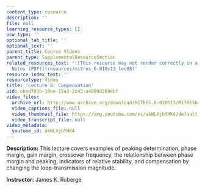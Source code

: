```yaml
---
content_type: resource
description: ''
file: null
learning_resource_types: []
ocw_type: ''
optional_tab_title: ''
optional_text: ''
parent_title: Course Videos
parent_type: SupplementalResourceSection
related_resources_text: '![This resource may not render correctly in a screen reader.](/images/inacessible.gif)[Lecture
  Notes (PDF)](resources/mitres_6-010s13_lec08)'
resource_index_text: ''
resourcetype: Video
title: 'Lecture 8: Compensation'
uid: ebed703b-18ee-15a3-2c43-a4809d269ebf
video_files:
  archive_url: http://www.archive.org/download/MITRES.6-010S13/MITRES6-010S13_lec08_300k.mp4
  video_captions_file: null
  video_thumbnail_file: https://img.youtube.com/vi/akWLXjbYHK4/default.jpg
  video_transcript_file: null
video_metadata:
  youtube_id: akWLXjbYHK4
---
```


**Description:** This lecture covers examples of peaking determination, phase margin, gain margin, crossover frequency, the relationship between phase margin and peaking, indicators of relative stability, and compensation by changing the loop-transmission magnitude.

**Instructor:** James K. Roberge
